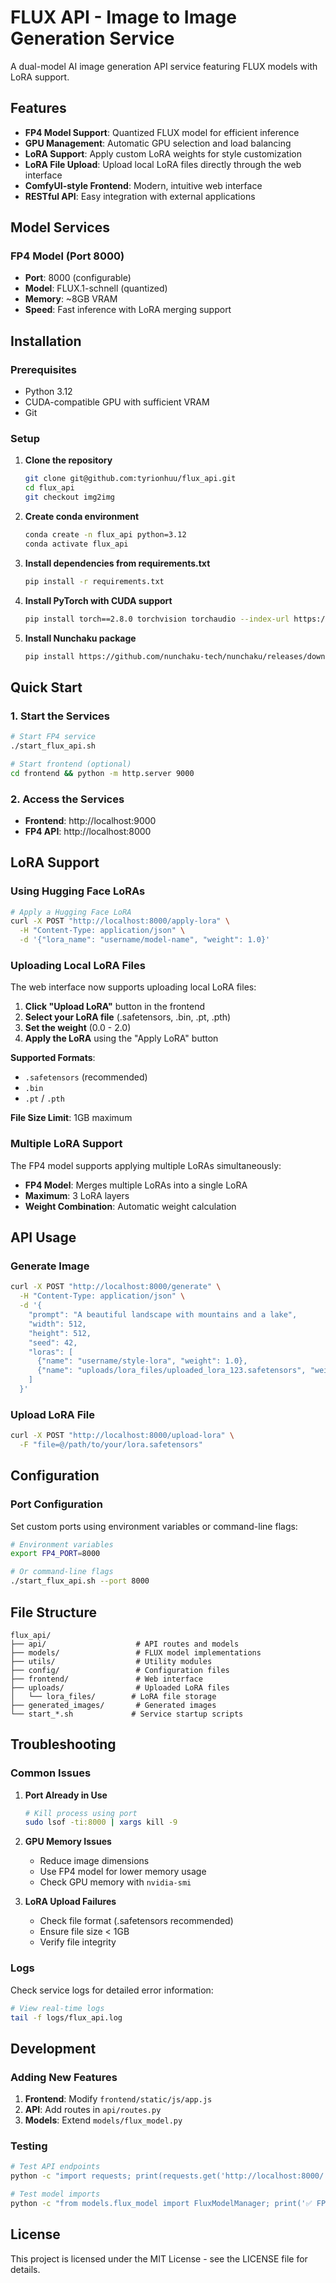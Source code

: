 # FLUX API - Image to Image Generation Service

A dual-model AI image generation API service featuring FLUX models with LoRA support.

## Features

- **FP4 Model Support**: Quantized FLUX model for efficient inference
- **GPU Management**: Automatic GPU selection and load balancing
- **LoRA Support**: Apply custom LoRA weights for style customization
- **LoRA File Upload**: Upload local LoRA files directly through the web interface
- **ComfyUI-style Frontend**: Modern, intuitive web interface
- **RESTful API**: Easy integration with external applications

## Model Services

### FP4 Model (Port 8000)
- **Port**: 8000 (configurable)
- **Model**: FLUX.1-schnell (quantized)
- **Memory**: ~8GB VRAM
- **Speed**: Fast inference with LoRA merging support

## Installation

### Prerequisites

- Python 3.12
- CUDA-compatible GPU with sufficient VRAM
- Git

### Setup

1. **Clone the repository**
   ```bash
   git clone git@github.com:tyrionhuu/flux_api.git
   cd flux_api
   git checkout img2img
   ```

2. **Create conda environment**
   ```bash
   conda create -n flux_api python=3.12
   conda activate flux_api
   ```

3. **Install dependencies from requirements.txt**
   ```bash
   pip install -r requirements.txt
   ```

4. **Install PyTorch with CUDA support**
   ```bash
   pip install torch==2.8.0 torchvision torchaudio --index-url https://download.pytorch.org/whl/cu128
   ```

5. **Install Nunchaku package**
   ```bash
   pip install https://github.com/nunchaku-tech/nunchaku/releases/download/v0.3.2/nunchaku-0.3.2+torch2.8-cp312-cp312-linux_x86_64.whl
   ```


## Quick Start

### 1. Start the Services

```bash
# Start FP4 service
./start_flux_api.sh

# Start frontend (optional)
cd frontend && python -m http.server 9000
```

### 2. Access the Services

- **Frontend**: http://localhost:9000
- **FP4 API**: http://localhost:8000

## LoRA Support

### Using Hugging Face LoRAs

```bash
# Apply a Hugging Face LoRA
curl -X POST "http://localhost:8000/apply-lora" \
  -H "Content-Type: application/json" \
  -d '{"lora_name": "username/model-name", "weight": 1.0}'
```

### Uploading Local LoRA Files

The web interface now supports uploading local LoRA files:

1. **Click "Upload LoRA"** button in the frontend
2. **Select your LoRA file** (.safetensors, .bin, .pt, .pth)
3. **Set the weight** (0.0 - 2.0)
4. **Apply the LoRA** using the "Apply LoRA" button

**Supported Formats**:
- `.safetensors` (recommended)
- `.bin`
- `.pt` / `.pth`

**File Size Limit**: 1GB maximum

### Multiple LoRA Support

The FP4 model supports applying multiple LoRAs simultaneously:

- **FP4 Model**: Merges multiple LoRAs into a single LoRA
- **Maximum**: 3 LoRA layers
- **Weight Combination**: Automatic weight calculation

## API Usage

### Generate Image

```bash
curl -X POST "http://localhost:8000/generate" \
  -H "Content-Type: application/json" \
  -d '{
    "prompt": "A beautiful landscape with mountains and a lake",
    "width": 512,
    "height": 512,
    "seed": 42,
    "loras": [
      {"name": "username/style-lora", "weight": 1.0},
      {"name": "uploads/lora_files/uploaded_lora_123.safetensors", "weight": 0.8}
    ]
  }'
```

### Upload LoRA File

```bash
curl -X POST "http://localhost:8000/upload-lora" \
  -F "file=@/path/to/your/lora.safetensors"
```

## Configuration

### Port Configuration

Set custom ports using environment variables or command-line flags:

```bash
# Environment variables
export FP4_PORT=8000

# Or command-line flags
./start_flux_api.sh --port 8000
```

## File Structure

```
flux_api/
├── api/                    # API routes and models
├── models/                 # FLUX model implementations
├── utils/                  # Utility modules
├── config/                 # Configuration files
├── frontend/               # Web interface
├── uploads/                # Uploaded LoRA files
│   └── lora_files/        # LoRA file storage
├── generated_images/       # Generated images
└── start_*.sh             # Service startup scripts
```

## Troubleshooting

### Common Issues

1. **Port Already in Use**
   ```bash
   # Kill process using port
   sudo lsof -ti:8000 | xargs kill -9
   ```

2. **GPU Memory Issues**
   - Reduce image dimensions
   - Use FP4 model for lower memory usage
   - Check GPU memory with `nvidia-smi`

3. **LoRA Upload Failures**
   - Check file format (.safetensors recommended)
   - Ensure file size < 1GB
   - Verify file integrity

### Logs

Check service logs for detailed error information:

```bash
# View real-time logs
tail -f logs/flux_api.log
```

## Development

### Adding New Features

1. **Frontend**: Modify `frontend/static/js/app.js`
2. **API**: Add routes in `api/routes.py`
3. **Models**: Extend `models/flux_model.py`

### Testing

```bash
# Test API endpoints
python -c "import requests; print(requests.get('http://localhost:8000/').json())"

# Test model imports
python -c "from models.flux_model import FluxModelManager; print('✅ FP4 model imports successfully')"
```

## License

This project is licensed under the MIT License - see the LICENSE file for details.